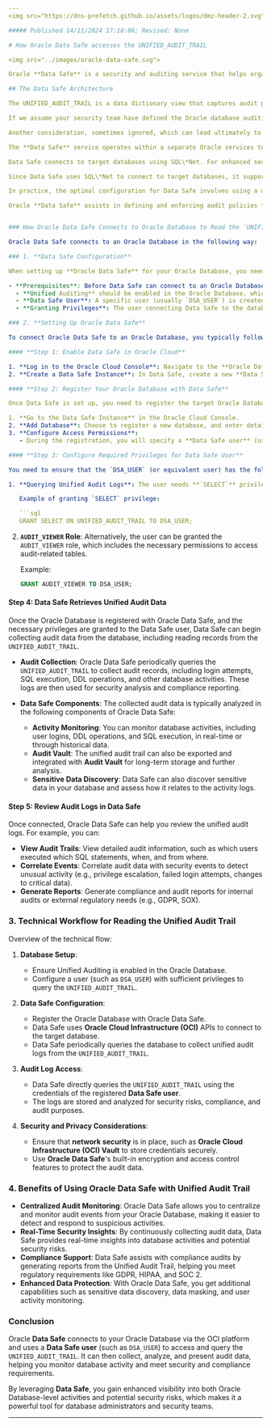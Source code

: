 ```yaml
---
<img src="https://dns-prefetch.github.io/assets/logos/dmz-header-2.svg" width="100%" height="10%">

##### Published 14/11/2024 17:18:06; Revised: None

# How Oracle Data Safe accesses the UNIFIED_AUDIT_TRAIL

<img src="../images/oracle-data-safe.svg">

Oracle **Data Safe** is a security and auditing service that helps organizations monitor, assess, and protect their Oracle Databases. It can read and analyze various database logs, including the **Unified Audit Trail** (`UNIFIED_AUDIT_TRAIL`), to enhance security monitoring, track user activity, and provide insights into potential risks or compliance issues.

## The Data Safe Architecture

The UNIFIED_AUDIT_TRAIL is a data dictionary view that captures audit policy events.  Some events are defined as part of the default configuration, but for protective monitoring perspective, your security team should be defining a fine grained event capture policy. The unified audit trail resides in a read-only table in the AUDSYS schema.

If we assume your security team have defined the Oracle database auditing policy for your organisation, the policy is deployed to existing databases and will be deployed to future databases, the next important consideration is how the audit events, currently locked inside the Oracle database UNIFIED_AUDIT_TRAIL table can be loaded into a data analytics solutions or a SIEM.

Another consideration, sometimes ignored, which can lead ultimately to an oversized AUDSYS schema tablespace, is the data retention cycle of the audit records.

The **Data Safe** service operates within a separate Oracle services tenancy, distinct from your own tenancy. To authenticate and authorize connections between the Data Safe service and your individual databases, a target database user account and password are required. Additionally, network routes and firewall rules must be configured to enable the necessary network traffic.

Data Safe connects to target databases using SQL\*Net. For enhanced security, Oracle recommends configuring Native Network Encryption (NNE) or Transport Layer Security (TLS), which Oracle refers to as **TCPS**. Implementing TCPS with mutual authentication (mTLS) involves installing X.509 certificates on both Data Safe and each target database. This process is complex within the Oracle ecosystem unless you're using Oracle Autonomous Database, which simplifies mTLS configuration and certificate management through the OCI dashboard. For non-Autonomous databases, managing certificates for each database typically requires significant effort, including either a dedicated Certificate Authority or a third-party vendor solution like **Venafi**.

Since Data Safe uses SQL\*Net to connect to target databases, it supports a wide range of distribution channels, including **Oracle FastConnect**, **Azure ExpressRoute**, **AWS Direct Connect**, and **Google Cloud Interconnect (GCS)**. While a Libreswan VPN tunnel across the internet may be an option for development or proof-of-concept environments, it is not recommended for production use. Configuring a VPN between Oracle Cloud and your customer premises equipment (CPE) introduces additional complexity and may introduce security risks, even with in-flight encryption. Furthermore, for SQL\*Net connections to a target database, the database must be accessible via a public endpoint on the internet, which is generally an impractical use case.

In practice, the optimal configuration for Data Safe involves using a direct **SQL\*Net** connection to the target database within Oracle Cloud, secured via an **mTLS/NNE** tunnel. This ensures that the connection never traverses the internet, providing a more secure and efficient setup. This should be the preferred approach for all direct SQL\*Net connections.

Oracle **Data Safe** assists in defining and enforcing audit policies for each target database, while also managing the data retention lifecycle for the **UNIFIED_AUDIT_TRAIL** table. Effective retention management is crucial, as high-traffic databases can generate a large volume of audit records that eventually need to be purged. A standard SQL DELETE statement may not be efficient enough to keep up with the removal of these records, so implementing a table partitioning strategy is recommended to improve performance and streamline the retention process.


### How Oracle Data Safe Connects to Oracle Database to Read the `UNIFIED_AUDIT_TRAIL`

Oracle Data Safe connects to an Oracle Database in the following way:

### 1. **Data Safe Configuration**

When setting up **Oracle Data Safe** for your Oracle Database, you need to configure it to connect to your database and collect audit data, including reading from the `UNIFIED_AUDIT_TRAIL`.

- **Prerequisites**: Before Data Safe can connect to an Oracle Database, certain conditions must be met:
  - **Unified Auditing** should be enabled in the Oracle Database, which is typically the case if you're using Oracle 12c or later.
  - **Data Safe User**: A specific user (usually `DSA_USER`) is created in the database, and this user must have the necessary privileges to read audit data and perform security assessments.
  - **Granting Privileges**: The user connecting Data Safe to the database must have appropriate privileges, typically the `AUDIT_VIEWER` role or direct `SELECT` access on the `UNIFIED_AUDIT_TRAIL`.

### 2. **Setting Up Oracle Data Safe**

To connect Oracle Data Safe to an Oracle Database, you typically follow these steps:

#### **Step 1: Enable Data Safe in Oracle Cloud**

1. **Log in to the Oracle Cloud Console**: Navigate to the **Oracle Data Safe** service from the main dashboard.
2. **Create a Data Safe Instance**: In Data Safe, create a new **Data Safe instance** if one does not already exist.

#### **Step 2: Register Your Oracle Database with Data Safe**

Once Data Safe is set up, you need to register the target Oracle Database (which you want to monitor) with Data Safe.

1. **Go to the Data Safe Instance** in the Oracle Cloud Console.
2. **Add Database**: Choose to register a new database, and enter details like the **Database Name**, **Service Name**, **Oracle SID**, **Hostname**, and **Connection Details** (including a user that has privileges to query the Unified Audit Trail).
3. **Configure Access Permissions**:
   - During the registration, you will specify a **Data Safe user** (usually `DSA_USER`), which must have the appropriate **SELECT** privileges on the `UNIFIED_AUDIT_TRAIL`.

#### **Step 3: Configure Required Privileges for Data Safe User**

You need to ensure that the `DSA_USER` (or equivalent user) has the following privileges:

1. **Querying Unified Audit Logs**: The user needs **`SELECT`** privileges on the `UNIFIED_AUDIT_TRAIL` in the target Oracle Database.

   Example of granting `SELECT` privilege:

   ```sql
   GRANT SELECT ON UNIFIED_AUDIT_TRAIL TO DSA_USER;
   ```

2. **`AUDIT_VIEWER` Role**: Alternatively, the user can be granted the `AUDIT_VIEWER` role, which includes the necessary permissions to access audit-related tables.

   Example:

   ```sql
   GRANT AUDIT_VIEWER TO DSA_USER;
   ```

#### **Step 4: Data Safe Retrieves Unified Audit Data**

Once the Oracle Database is registered with Oracle Data Safe, and the necessary privileges are granted to the Data Safe user, Data Safe can begin collecting audit data from the database, including reading records from the `UNIFIED_AUDIT_TRAIL`.

- **Audit Collection**: Oracle Data Safe periodically queries the `UNIFIED_AUDIT_TRAIL` to collect audit records, including login attempts, SQL execution, DDL operations, and other database activities. These logs are then used for security analysis and compliance reporting.

- **Data Safe Components**: The collected audit data is typically analyzed in the following components of Oracle Data Safe:
  - **Activity Monitoring**: You can monitor database activities, including user logins, DDL operations, and SQL execution, in real-time or through historical data.
  - **Audit Vault**: The unified audit trail can also be exported and integrated with **Audit Vault** for long-term storage and further analysis.
  - **Sensitive Data Discovery**: Data Safe can also discover sensitive data in your database and assess how it relates to the activity logs.

#### **Step 5: Review Audit Logs in Data Safe**

Once connected, Oracle Data Safe can help you review the unified audit logs. For example, you can:

- **View Audit Trails**: View detailed audit information, such as which users executed which SQL statements, when, and from where.
- **Correlate Events**: Correlate audit data with security events to detect unusual activity (e.g., privilege escalation, failed login attempts, changes to critical data).
- **Generate Reports**: Generate compliance and audit reports for internal audits or external regulatory needs (e.g., GDPR, SOX).

### 3. **Technical Workflow for Reading the Unified Audit Trail**

Overview of the technical flow:

1. **Database Setup**:
   - Ensure Unified Auditing is enabled in the Oracle Database.
   - Configure a user (such as `DSA_USER`) with sufficient privileges to query the `UNIFIED_AUDIT_TRAIL`.

2. **Data Safe Configuration**:
   - Register the Oracle Database with Oracle Data Safe.
   - Data Safe uses **Oracle Cloud Infrastructure (OCI)** APIs to connect to the target database.
   - Data Safe periodically queries the database to collect unified audit logs from the `UNIFIED_AUDIT_TRAIL`.

3. **Audit Log Access**:
   - Data Safe directly queries the `UNIFIED_AUDIT_TRAIL` using the credentials of the registered **Data Safe user**.
   - The logs are stored and analyzed for security risks, compliance, and audit purposes.

4. **Security and Privacy Considerations**:
   - Ensure that **network security** is in place, such as **Oracle Cloud Infrastructure (OCI) Vault** to store credentials securely.
   - Use **Oracle Data Safe**'s built-in encryption and access control features to protect the audit data.

### 4. **Benefits of Using Oracle Data Safe with Unified Audit Trail**

- **Centralized Audit Monitoring**: Oracle Data Safe allows you to centralize and monitor audit events from your Oracle Database, making it easier to detect and respond to suspicious activities.
- **Real-Time Security Insights**: By continuously collecting audit data, Data Safe provides real-time insights into database activities and potential security risks.
- **Compliance Support**: Data Safe assists with compliance audits by generating reports from the Unified Audit Trail, helping you meet regulatory requirements like GDPR, HIPAA, and SOC 2.
- **Enhanced Data Protection**: With Oracle Data Safe, you get additional capabilities such as sensitive data discovery, data masking, and user activity monitoring.

### Conclusion

Oracle **Data Safe** connects to your Oracle Database via the OCI platform and uses a **Data Safe user** (such as `DSA_USER`) to access and query the `UNIFIED_AUDIT_TRAIL`. It can then collect, analyze, and present audit data, helping you monitor database activity and meet security and compliance requirements.

By leveraging **Data Safe**, you gain enhanced visibility into both Oracle Database-level activities and potential security risks, which makes it a powerful tool for database administrators and security teams.

---
```

